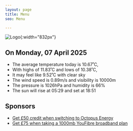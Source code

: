 ```yaml
---
layout: page
title: Menu
seo: Menu

---
```


![Logo](/images/logo.jpg){:width="832px"}

<!-- weather_marker starts -->
## On Monday, 07 April 2025

- The average temperature today is 10.67˚C,
- With highs of 11.83˚C and lows of 10.38˚C,
- It may feel like 9.52˚C with clear sky
- The wind speed is 0.89m/s and visibility is 10000m
- The pressure is 1026hPa and humidity is 66%
- The sun will rise at 05:29 and set at 18:51

<!-- weather_marker ends -->

## Sponsors

- [Get £50 credit when switching to Octopus Energy](https://bit.ly/3oD1nnS)
- [Get £75 when taking a 1000mb YouFibre broadband plan](https://aklam.io/91zWhU?)



